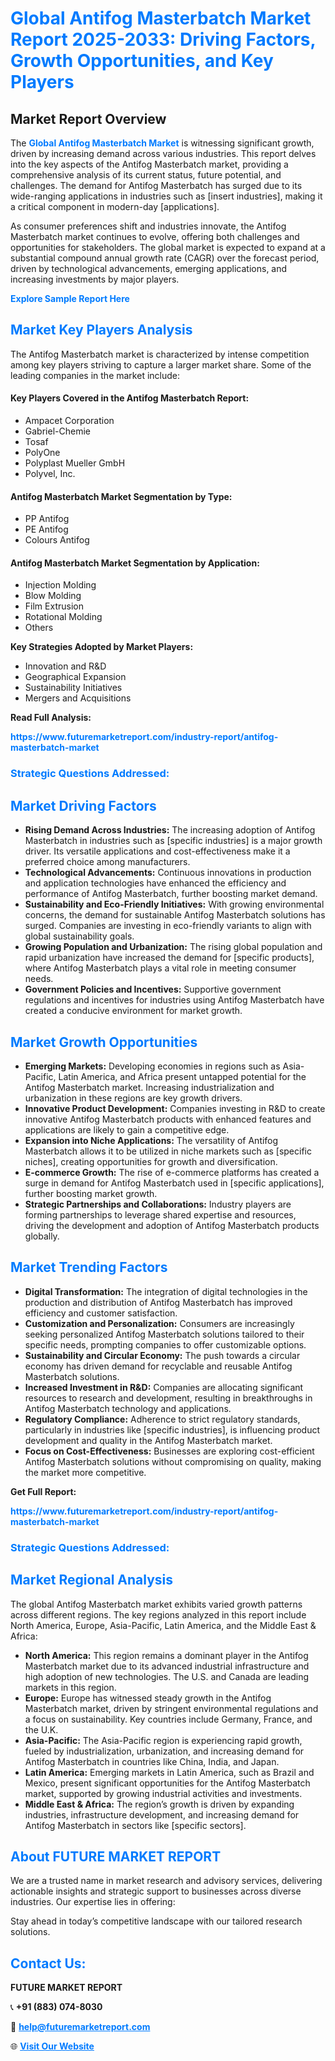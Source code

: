 <h1 style="color: #007BFF;">Global Antifog Masterbatch Market Report 2025-2033: Driving Factors, Growth Opportunities, and Key Players</h1>

<section id="overview">
<h2>Market Report Overview</h2>
<p>The <a href="https://www.futuremarketreport.com/industry-report/antifog-masterbatch-market" style="color: #007BFF; text-decoration: none;"><strong>Global Antifog Masterbatch Market</strong></a> is witnessing significant growth, driven by increasing demand across various industries. This report delves into the key aspects of the Antifog Masterbatch market, providing a comprehensive analysis of its current status, future potential, and challenges. The demand for Antifog Masterbatch has surged due to its wide-ranging applications in industries such as [insert industries], making it a critical component in modern-day [applications].</p>
<p>As consumer preferences shift and industries innovate, the Antifog Masterbatch market continues to evolve, offering both challenges and opportunities for stakeholders. The global market is expected to expand at a substantial compound annual growth rate (CAGR) over the forecast period, driven by technological advancements, emerging applications, and increasing investments by major players.</p>
</section>

<section id="overview">
<p><a href="https://www.futuremarketreport.com/request-sample/reportId=83692" style="color: #007BFF; text-decoration: none;"><strong>Explore Sample Report Here</strong></a></p>
</section>

<section id="key-players">
<h2 style="color: #007BFF;">Market Key Players Analysis</h2>
<p>The Antifog Masterbatch market is characterized by intense competition among key players striving to capture a larger market share. Some of the leading companies in the market include:</p>
<h4>Key Players Covered in the Antifog Masterbatch Report:</h4>
<ul><li>Ampacet Corporation</li><li>Gabriel-Chemie</li><li>Tosaf</li><li>PolyOne</li><li>Polyplast Mueller GmbH</li><li>Polyvel, Inc.</li></ul>
<h4>Antifog Masterbatch Market Segmentation by Type:</h4>
<ul><li>PP Antifog</li><li>PE Antifog</li><li>Colours Antifog</li></ul>

<h4>Antifog Masterbatch Market Segmentation by Application:</h4>
<ul><li>Injection Molding</li><li>Blow Molding</li><li>Film Extrusion</li><li>Rotational Molding</li><li>Others</li></ul>
<p><strong>Key Strategies Adopted by Market Players:</strong></p>
<ul>
<li>Innovation and R&D</li>
<li>Geographical Expansion</li>
<li>Sustainability Initiatives</li>
<li>Mergers and Acquisitions</li>
</ul>
</section>

<section>
<p><strong>Read Full Analysis: </strong></p><a href="https://www.futuremarketreport.com/industry-report/antifog-masterbatch-market" style="color: #007BFF; text-decoration: none;"><strong>https://www.futuremarketreport.com/industry-report/antifog-masterbatch-market</strong></a>
<h3 style="color: #007BFF;">Strategic Questions Addressed:</h3>
</section>

<section id="driving-factors">
<h2 style="color: #007BFF;">Market Driving Factors</h2>
<ul>
<li><strong>Rising Demand Across Industries:</strong> The increasing adoption of Antifog Masterbatch in industries such as [specific industries] is a major growth driver. Its versatile applications and cost-effectiveness make it a preferred choice among manufacturers.</li>
<li><strong>Technological Advancements:</strong> Continuous innovations in production and application technologies have enhanced the efficiency and performance of Antifog Masterbatch, further boosting market demand.</li>
<li><strong>Sustainability and Eco-Friendly Initiatives:</strong> With growing environmental concerns, the demand for sustainable Antifog Masterbatch solutions has surged. Companies are investing in eco-friendly variants to align with global sustainability goals.</li>
<li><strong>Growing Population and Urbanization:</strong> The rising global population and rapid urbanization have increased the demand for [specific products], where Antifog Masterbatch plays a vital role in meeting consumer needs.</li>
<li><strong>Government Policies and Incentives:</strong> Supportive government regulations and incentives for industries using Antifog Masterbatch have created a conducive environment for market growth.</li>
</ul>
</section>

<section id="growth-opportunities">
<h2 style="color: #007BFF;">Market Growth Opportunities</h2>
<ul>
<li><strong>Emerging Markets:</strong> Developing economies in regions such as Asia-Pacific, Latin America, and Africa present untapped potential for the Antifog Masterbatch market. Increasing industrialization and urbanization in these regions are key growth drivers.</li>
<li><strong>Innovative Product Development:</strong> Companies investing in R&D to create innovative Antifog Masterbatch products with enhanced features and applications are likely to gain a competitive edge.</li>
<li><strong>Expansion into Niche Applications:</strong> The versatility of Antifog Masterbatch allows it to be utilized in niche markets such as [specific niches], creating opportunities for growth and diversification.</li>
<li><strong>E-commerce Growth:</strong> The rise of e-commerce platforms has created a surge in demand for Antifog Masterbatch used in [specific applications], further boosting market growth.</li>
<li><strong>Strategic Partnerships and Collaborations:</strong> Industry players are forming partnerships to leverage shared expertise and resources, driving the development and adoption of Antifog Masterbatch products globally.</li>
</ul>
</section>

<section id="trending-factors">
<h2 style="color: #007BFF;">Market Trending Factors</h2>
<ul>
<li><strong>Digital Transformation:</strong> The integration of digital technologies in the production and distribution of Antifog Masterbatch has improved efficiency and customer satisfaction.</li>
<li><strong>Customization and Personalization:</strong> Consumers are increasingly seeking personalized Antifog Masterbatch solutions tailored to their specific needs, prompting companies to offer customizable options.</li>
<li><strong>Sustainability and Circular Economy:</strong> The push towards a circular economy has driven demand for recyclable and reusable Antifog Masterbatch solutions.</li>
<li><strong>Increased Investment in R&D:</strong> Companies are allocating significant resources to research and development, resulting in breakthroughs in Antifog Masterbatch technology and applications.</li>
<li><strong>Regulatory Compliance:</strong> Adherence to strict regulatory standards, particularly in industries like [specific industries], is influencing product development and quality in the Antifog Masterbatch market.</li>
<li><strong>Focus on Cost-Effectiveness:</strong> Businesses are exploring cost-efficient Antifog Masterbatch solutions without compromising on quality, making the market more competitive.</li>
</ul>
</section>

<section>
<p><strong>Get Full Report: </strong></p><a href="https://www.futuremarketreport.com/industry-report/antifog-masterbatch-market" style="color: #007BFF; text-decoration: none;"><strong>https://www.futuremarketreport.com/industry-report/antifog-masterbatch-market</strong></a>
<h3 style="color: #007BFF;">Strategic Questions Addressed:</h3>
</section>


<section id="regional-analysis">
<h2 style="color: #007BFF;">Market Regional Analysis</h2>
<p>The global Antifog Masterbatch market exhibits varied growth patterns across different regions. The key regions analyzed in this report include North America, Europe, Asia-Pacific, Latin America, and the Middle East & Africa:</p>
<ul>
<li><strong>North America:</strong> This region remains a dominant player in the Antifog Masterbatch market due to its advanced industrial infrastructure and high adoption of new technologies. The U.S. and Canada are leading markets in this region.</li>
<li><strong>Europe:</strong> Europe has witnessed steady growth in the Antifog Masterbatch market, driven by stringent environmental regulations and a focus on sustainability. Key countries include Germany, France, and the U.K.</li>
<li><strong>Asia-Pacific:</strong> The Asia-Pacific region is experiencing rapid growth, fueled by industrialization, urbanization, and increasing demand for Antifog Masterbatch in countries like China, India, and Japan.</li>
<li><strong>Latin America:</strong> Emerging markets in Latin America, such as Brazil and Mexico, present significant opportunities for the Antifog Masterbatch market, supported by growing industrial activities and investments.</li>
<li><strong>Middle East & Africa:</strong> The region’s growth is driven by expanding industries, infrastructure development, and increasing demand for Antifog Masterbatch in sectors like [specific sectors].</li>
</ul>
</section>

<footer>
<h2 style="color: #007BFF;">About FUTURE MARKET REPORT</h2>
<p>We are a trusted name in market research and advisory services, delivering actionable insights and strategic support to businesses across diverse industries. Our expertise lies in offering:</p>

<p>Stay ahead in today’s competitive landscape with our tailored research solutions.</p>

<h2 style="color: #007BFF;">Contact Us:</h2>
<p><strong>FUTURE MARKET REPORT</strong></p>
<p>📞 <strong>+91 (883) 074-8030</strong></p>
<p>📧 <strong><a href="mailto:help@futuremarketreport.com" style="color: #007BFF;">help@futuremarketreport.com</a></strong></p>
<p>🌐 <strong><a href="https://www.futuremarketreport.com/" style="color: #007BFF;">Visit Our Website</a></strong></p>
</footer>